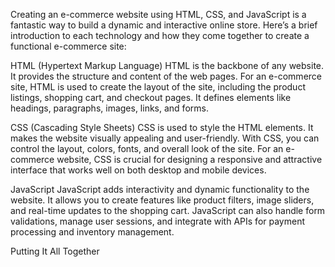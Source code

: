 Creating an e-commerce website using HTML, CSS, and JavaScript is a fantastic way to build a dynamic and interactive online store. Here’s a brief introduction to each technology and how they come together to create a functional e-commerce site:

HTML (Hypertext Markup Language)
HTML is the backbone of any website. It provides the structure and content of the web pages. For an e-commerce site, HTML is used to create the layout of the site, including the product listings, shopping cart, and checkout pages. It defines elements like headings, paragraphs, images, links, and forms.

CSS (Cascading Style Sheets)
CSS is used to style the HTML elements. It makes the website visually appealing and user-friendly. With CSS, you can control the layout, colors, fonts, and overall look of the site. For an e-commerce website, CSS is crucial for designing a responsive and attractive interface that works well on both desktop and mobile devices.

JavaScript
JavaScript adds interactivity and dynamic functionality to the website. It allows you to create features like product filters, image sliders, and real-time updates to the shopping cart. JavaScript can also handle form validations, manage user sessions, and integrate with APIs for payment processing and inventory management.

Putting It All Together
